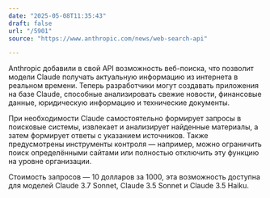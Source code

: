 ```yaml
---
date: "2025-05-08T11:35:43"
draft: false
url: "/5901"
source: "https://www.anthropic.com/news/web-search-api"

---
```


Anthropic добавили в свой API возможность веб-поиска, что позволит модели Claude получать актуальную информацию из интернета в реальном времени. Теперь разработчики могут создавать приложения на базе Claude, способные анализировать свежие новости, финансовые данные, юридическую информацию и технические документы.

При необходимости Claude самостоятельно формирует запросы в поисковые системы, извлекает и анализирует найденные материалы, а затем формирует ответы с указанием источников. Также предусмотрены инструменты контроля — например, можно ограничить поиск определёнными сайтами или полностью отключить эту функцию на уровне организации.

Стоимость запросов — 10 долларов за 1000, эта возможность доступна для моделей Claude 3.7 Sonnet, Claude 3.5 Sonnet и Claude 3.5 Haiku.
